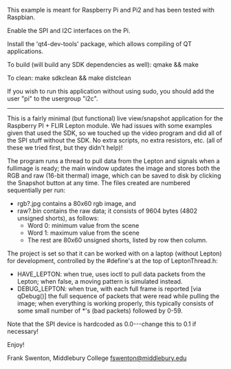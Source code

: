 This example is meant for Raspberry Pi and Pi2 and has been tested with Raspbian.

Enable the SPI and I2C interfaces on the Pi.

Install the 'qt4-dev-tools' package, which allows compiling of QT applications.

To build (will build any SDK dependencies as well):
qmake && make

To clean:
make sdkclean && make distclean

If you wish to run this application without using sudo, you should add the user "pi" to the usergroup "i2c".

----

This is a fairly minimal (but functional) live view/snapshot application for the Raspberry PI + FLIR Lepton module.  We had issues with some examples given that used the SDK, so we touched up the video program and did all of the SPI stuff without the SDK.  No extra scripts, no extra resistors, etc. (all of these we tried first, but they didn't help)!

The program runs a thread to pull data from the Lepton and signals when a fullimage is ready; the main window updates the image and stores both the RGB and raw (16-bit thermal) image, which can be saved to disk by clicking the Snapshot button at any time.  The files created are numbered sequentially per run:

  * rgb?.jpg contains a 80x60 rgb image, and
  * raw?.bin contains the raw data;
    it consists of 9604 bytes (4802 unsigned shorts), as follows:
      - Word 0: minimum value from the scene
      - Word 1: maximum value from the scene
      - The rest are 80x60 unsigned shorts, listed by row then column.

The project is set so that it can be worked with on a laptop (without Lepton) for
development, controlled by the #define's at the top of LeptonThread.h:

  * HAVE_LEPTON: when true, uses ioctl to pull data packets from the Lepton;
                 when false, a moving pattern is simulated instead.
  * DEBUG_LEPTON: when true, with each full frame is reported [via qDebug()]
                  the full sequence of packets that were read while pulling the image;
                  when everything is working properly, this typically consists of
                  some small number of *'s (bad packets) followed by 0-59.

Note that the SPI device is hardcoded as 0.0---change this to 0.1 if necessary!

Enjoy!

Frank Swenton, Middlebury College
fswenton@middlebury.edu

